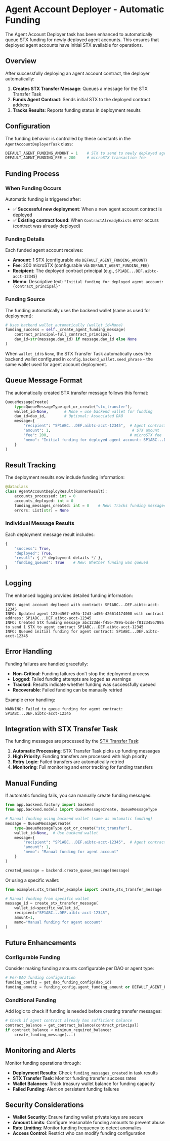 # Agent Account Deployer - Automatic Funding

The Agent Account Deployer task has been enhanced to automatically queue STX funding for newly deployed agent accounts. This ensures that deployed agent accounts have initial STX available for operations.

## Overview

After successfully deploying an agent account contract, the deployer automatically:

1. **Creates STX Transfer Message**: Queues a message for the STX Transfer Task
2. **Funds Agent Contract**: Sends initial STX to the deployed contract address
3. **Tracks Results**: Reports funding status in deployment results

## Configuration

The funding behavior is controlled by these constants in the `AgentAccountDeployerTask` class:

```python
DEFAULT_AGENT_FUNDING_AMOUNT = 1    # STX to send to newly deployed agent accounts
DEFAULT_AGENT_FUNDING_FEE = 200     # microSTX transaction fee
```

## Funding Process

### When Funding Occurs

Automatic funding is triggered after:
- ✅ **Successful new deployment**: When a new agent account contract is deployed
- ✅ **Existing contract found**: When `ContractAlreadyExists` error occurs (contract was already deployed)

### Funding Details

Each funded agent account receives:
- **Amount**: 1 STX (configurable via `DEFAULT_AGENT_FUNDING_AMOUNT`)
- **Fee**: 200 microSTX (configurable via `DEFAULT_AGENT_FUNDING_FEE`) 
- **Recipient**: The deployed contract principal (e.g., `SP1ABC...DEF.aibtc-acct-12345`)
- **Memo**: Descriptive text: `"Initial funding for deployed agent account: {contract_principal}"`

### Funding Source

The funding automatically uses the backend wallet (same as used for deployment):

```python
# Uses backend wallet automatically (wallet_id=None)
funding_success = self._create_agent_funding_message(
    contract_principal=full_contract_principal,
    dao_id=str(message.dao_id) if message.dao_id else None
)
```

When `wallet_id` is `None`, the STX Transfer Task automatically uses the backend wallet configured in `config.backend_wallet.seed_phrase` - the same wallet used for agent account deployment.

## Queue Message Format

The automatically created STX transfer message follows this format:

```python
QueueMessageCreate(
    type=QueueMessageType.get_or_create("stx_transfer"),
    wallet_id=None,       # None = use backend wallet for funding
    dao_id=dao_id,        # Optional: Associated DAO
    message={
        "recipient": "SP1ABC...DEF.aibtc-acct-12345",  # Agent contract address
        "amount": 1,                                    # STX amount
        "fee": 200,                                    # microSTX fee
        "memo": "Initial funding for deployed agent account: SP1ABC...DEF.aibtc-acct-12345"
    }
)
```

## Result Tracking

The deployment results now include funding information:

```python
@dataclass
class AgentAccountDeployResult(RunnerResult):
    accounts_processed: int = 0
    accounts_deployed: int = 0
    funding_messages_created: int = 0    # New: Tracks funding messages
    errors: List[str] = None
```

### Individual Message Results

Each deployment message result includes:

```python
{
    "success": True,
    "deployed": True,
    "result": { /* deployment details */ },
    "funding_queued": True    # New: Whether funding was queued
}
```

## Logging

The enhanced logging provides detailed funding information:

```
INFO: Agent account deployed with contract: SP1ABC...DEF.aibtc-acct-12345
INFO: Updated agent 123e4567-e89b-12d3-a456-426614174000 with contract address: SP1ABC...DEF.aibtc-acct-12345
INFO: Created STX funding message abc123de-f456-789a-bcde-f0123456789a to send 1 STX to agent contract SP1ABC...DEF.aibtc-acct-12345
INFO: Queued initial funding for agent contract: SP1ABC...DEF.aibtc-acct-12345
```

## Error Handling

Funding failures are handled gracefully:

- **Non-Critical**: Funding failures don't stop the deployment process
- **Logged**: Failed funding attempts are logged as warnings
- **Tracked**: Results indicate whether funding was successfully queued
- **Recoverable**: Failed funding can be manually retried

Example error handling:
```
WARNING: Failed to queue funding for agent contract: SP1ABC...DEF.aibtc-acct-12345
```

## Integration with STX Transfer Task

The funding messages are processed by the [STX Transfer Task](stx-transfer-task.md):

1. **Automatic Processing**: STX Transfer Task picks up funding messages
2. **High Priority**: Funding transfers are processed with high priority
3. **Retry Logic**: Failed transfers are automatically retried
4. **Monitoring**: Full monitoring and error tracking for funding transfers

## Manual Funding

If automatic funding fails, you can manually create funding messages:

```python
from app.backend.factory import backend
from app.backend.models import QueueMessageCreate, QueueMessageType

# Manual funding using backend wallet (same as automatic funding)
message = QueueMessageCreate(
    type=QueueMessageType.get_or_create("stx_transfer"),
    wallet_id=None,  # Use backend wallet
    message={
        "recipient": "SP1ABC...DEF.aibtc-acct-12345",  # Agent contract address
        "amount": 1,
        "memo": "Manual funding for agent account"
    }
)

created_message = backend.create_queue_message(message)
```

Or using a specific wallet:

```python
from examples.stx_transfer_example import create_stx_transfer_message

# Manual funding from specific wallet
message_id = create_stx_transfer_message(
    wallet_id=specific_wallet_id,
    recipient="SP1ABC...DEF.aibtc-acct-12345",
    amount=1,
    memo="Manual funding for agent account"
)
```

## Future Enhancements

### Configurable Funding

Consider making funding amounts configurable per DAO or agent type:

```python
# Per-DAO funding configuration
funding_config = get_dao_funding_config(dao_id)
funding_amount = funding_config.agent_funding_amount or DEFAULT_AGENT_FUNDING_AMOUNT
```

### Conditional Funding

Add logic to check if funding is needed before creating transfer messages:

```python
# Check if agent contract already has sufficient balance
contract_balance = get_contract_balance(contract_principal)
if contract_balance < minimum_required_balance:
    create_funding_message(...)
```

## Monitoring and Alerts

Monitor funding operations through:

- **Deployment Results**: Check `funding_messages_created` in task results
- **STX Transfer Task**: Monitor funding transfer success rates  
- **Wallet Balances**: Track treasury wallet balance for funding capacity
- **Failed Funding**: Alert on persistent funding failures

## Security Considerations

- **Wallet Security**: Ensure funding wallet private keys are secure
- **Amount Limits**: Configure reasonable funding amounts to prevent abuse
- **Rate Limiting**: Monitor funding frequency to detect anomalies
- **Access Control**: Restrict who can modify funding configuration 
